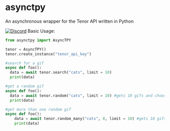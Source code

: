 # asynctpy
An asynchronous wrapper for the Tenor API written in Python

[![Discord][7]][8]
Basic Usage:
```py
from asynctpy import AsyncTPY

tenor = AsyncTPY()
tenor.create_instance("tenor_api_key")

#search for a gif
async def foo():
  data = await tenor.search("cats", limit = 10)
  print(data)

#get a random gif
async def foo():
  data = await tenor.random("cats", limit = 10) #gets 10 gifs and chooses a random one out of them
  print(data)

#get more than one random gif
async def foo():
    data = await tenor.random_many("cats", 8, limit = 10) #gets 10 gifs and chooses 8 random ones from them
    print(data)

```

[7]: http://www.simpleimageresizer.com/_uploads/photos/945e92f8/dlogo_1_10.png
[8]: https://discord.gg/jHt3qrNxyk